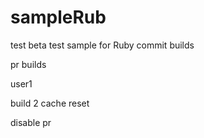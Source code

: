 # sampleRub

test beta
test sample for Ruby
commit builds

pr builds

user1

build 2
cache reset

disable pr
